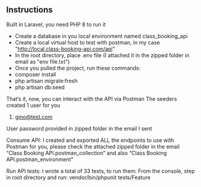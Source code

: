 ## Instructions

Built in Laravel, you need PHP 8 to run it
- Create a database in you local environment named class_booking_api
- Create a local virtual host to test with postman, in my case "http://local.class-booking-api.com/api"
- In the root directory, place .env file (I attached it in the zipped folder in email as "env file.txt")
- Once you pulled the project, run these commands:
- composer install
- php artisan migrate:fresh
- php artisan db:seed

That’s it, now, you can interact with the API via Postman
The seeders created 1 user for you

1. gino@test.com

User password provided in zipped folder in the email I sent

Consume API:
I created and exported ALL the endpoints to use with Postman for you, please check the
attached zipped folder in the email “Class Booking API.postman_collection” and also “Class Booking API.postman_environment”

Run API tests:
I wrote a total of 33 tests, to run them:
From the console, step in root directory and run: vendor/bin/phpunit tests/Feature
